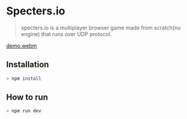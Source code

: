 # Specters.io
> specters.io is a multiplayer browser game made from scratch(no engine) that runs over UDP protocol.

[demo.webm](https://github.com/user-attachments/assets/da8dd6f8-35c1-4f92-95bd-169f2f597369)

## Installation
```bash
> npm install
```

## How to run
```bash
> npm run dev
```
